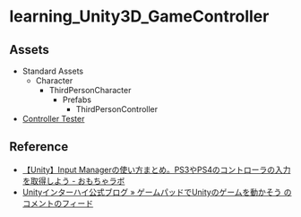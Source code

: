 # learning_Unity3D_GameController


## Assets
- Standard Assets
	- Character
		- ThirdPersonCharacter
			- Prefabs
				- ThirdPersonController
- [Controller Tester](https://assetstore.unity.com/packages/tools/input-management/controller-tester-43621?aid=1101l3qAY&utm_source=aff)


## Reference
- [【Unity】Input Managerの使い方まとめ。PS3やPS4のコントローラの入力を取得しよう - おもちゃラボ](http://nn-hokuson.hatenablog.com/entry/2017/11/20/211617)
- [Unityインターハイ公式ブログ » ゲームパッドでUnityのゲームを動かそう のコメントのフィード](http://inter-high-blog.unity3d.jp/2017/07/04/gamepad/)

